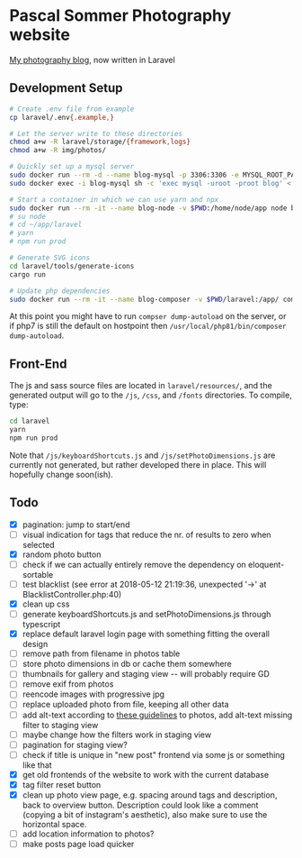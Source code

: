 # Pascal Sommer Photography website

[My photography blog](https://photography.pascalsommer.ch), now written in Laravel

## Development Setup

```bash
# Create .env file from example
cp laravel/.env{.example,}

# Let the server write to these directories
chmod a+w -R laravel/storage/{framework,logs}
chmod a+w -R img/photos/

# Quickly set up a mysql server
sudo docker run --rm -d --name blog-mysql -p 3306:3306 -e MYSQL_ROOT_PASSWORD=root -e MYSQL_DATABASE=blog mysql
sudo docker exec -i blog-mysql sh -c 'exec mysql -uroot -proot blog' < dump.sql

# Start a container in which we can use yarn and npx
sudo docker run --rm -it --name blog-node -v $PWD:/home/node/app node bash
# su node
# cd ~/app/laravel
# yarn
# npm run prod

# Generate SVG icons
cd laravel/tools/generate-icons
cargo run

# Update php dependencies
sudo docker run --rm -it --name blog-composer -v $PWD/laravel:/app/ composer update
```

At this point you might have to run `compser dump-autoload` on the server, or if php7 is still the default on hostpoint then `/usr/local/php81/bin/composer dump-autoload`.

## Front-End

The js and sass source files are located in `laravel/resources/`, and the generated output will go to the `/js`, `/css`, and `/fonts` directories. To compile, type:

```bash
cd laravel
yarn
npm run prod
```

Note that `/js/keyboardShortcuts.js` and `/js/setPhotoDimensions.js` are currently not generated, but rather developed there in place. This will hopefully change soon(ish).

## Todo
- [x] pagination: jump to start/end
- [ ] visual indication for tags that reduce the nr. of results to zero when selected
- [x] random photo button
- [ ] check if we can actually entirely remove the dependency on eloquent-sortable
- [ ] test blacklist (see error at 2018-05-12 21:19:36, unexpected '->' at BlacklistController.php:40)
- [x] clean up css
- [ ] generate keyboardShortcuts.js and setPhotoDimensions.js through typescript
- [x] replace default laravel login page with something fitting the overall design
- [ ] remove path from filename in photos table
- [ ] store photo dimensions in db or cache them somewhere
- [ ] thumbnails for gallery and staging view -- will probably require GD
- [ ] remove exif from photos
- [ ] reencode images with progressive jpg
- [ ] replace uploaded photo from file, keeping all other data
- [ ] add alt-text according to [these guidelines](https://axesslab.com/alt-texts/) to photos, add alt-text missing filter to staging view
- [ ] maybe change how the filters work in staging view
- [ ] pagination for staging view?
- [ ] check if title is unique in "new post" frontend via some js or something like that
- [x] get old frontends of the website to work with the current database
- [x] tag filter reset button
- [x] clean up photo view page, e.g. spacing around tags and description, back to overview button. Description could look like a comment (copying a bit of instagram's aesthetic), also make sure to use the horizontal space.
- [ ] add location information to photos?
- [ ] make posts page load quicker
